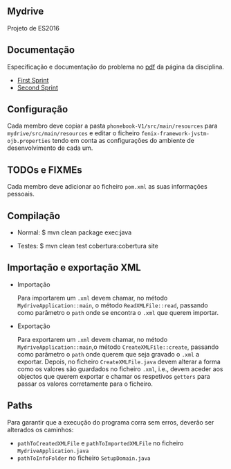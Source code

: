 

## Mydrive

Projeto de ES2016

## Documentação

Especificação e documentação do problema no [pdf](https://fenix.tecnico.ulisboa.pt/downloadFile/1970943312268892/es16p0.pdf) da página da disciplina.

* [First Sprint](https://fenix.tecnico.ulisboa.pt/downloadFile/563568428731757/es16p1.pdf)
* [Second Sprint](https://fenix.tecnico.ulisboa.pt/downloadFile/563568428736236/es16p2.pdf)

## Configuração

Cada membro deve copiar a pasta `phonebook-V1/src/main/resources` para `mydrive/src/main/resources` e editar o ficheiro `fenix-framework-jvstm-ojb.properties` tendo em conta as configurações do ambiente de desenvolvimento de cada um.

## TODOs e FIXMEs

Cada membro deve adicionar ao ficheiro `pom.xml` as suas informações pessoais.

## Compilação

  * Normal:
  $ mvn clean package exec:java

  * Testes:
  $ mvn clean test cobertura:cobertura site

## Importação e exportação XML

* Importação

  Para importarem um `.xml` devem chamar, no método `MydriveApplication::main`, o método `ReadXMLFile::read`, passando como parâmetro o `path` onde se encontra o `.xml` que querem importar.
  
* Exportação

  Para exportarem um `.xml` devem chamar, no método `MydriveApplication::main`,o método `CreateXMLFile::create`, passando como parâmetro o `path` onde querem que seja gravado o `.xml` a exportar.
  Depois, no ficheiro `CreateXMLFile.java` devem alterar a forma como os valores são guardados no ficheiro `.xml`, i.e., devem aceder aos objectos que querem exportar e chamar os respetivos `getters` para passar os valores corretamente para o ficheiro.
  
## Paths

  Para garantir que a execução do programa corra sem erros, deverão ser alterados os caminhos:
  * `pathToCreatedXMLFile` e `pathToImportedXMLFile` no ficheiro `MydriveApplication.java`
  * `pathToInfoFolder` no ficheiro `SetupDomain.java`
